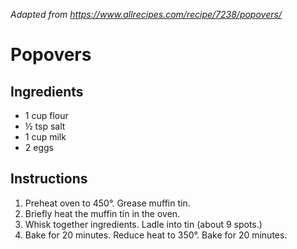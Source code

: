 *Adapted from https://www.allrecipes.com/recipe/7238/popovers/*

# Popovers

## Ingredients
 - 1 cup flour
 - ½ tsp salt
 - 1 cup milk
 - 2 eggs

## Instructions

 1. Preheat oven to 450°. Grease muffin tin.
 2. Briefly heat the muffin tin in the oven.
 3. Whisk together ingredients. Ladle into tin (about 9 spots.)
 4. Bake for 20 minutes. Reduce heat to 350°. Bake for 20 minutes.

